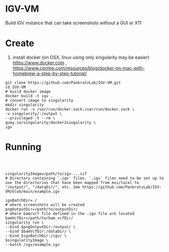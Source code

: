 # IGV-VM
Build IGV instance that can take screenshots without a GUI or X11

# Create

1. install docker (on OSX, linux using only singularity may be easier) https://www.docker.com , https://www.cprime.com/resources/blog/docker-on-mac-with-homebrew-a-step-by-step-tutorial/

```
git clone https://github.com/PankratzLab/IGV-VM.git
cd IGV-VM
# build docker image
docker build -t igv .
# convert image to singularity
mkdir singularity
docker run -v /var/run/docker.sock:/var/run/docker.sock \
-v singularity/:/output \
--privileged -t --rm \
quay.io/singularity/docker2singularity \
igv

```

# Running 

```



singularityImage=/path/to/igv-...sif
# Directory containing `.igv` files. `.igv` files need to be set up to use the directories that have been mapped from msi/local to "/output/", "/dataDir/", etc. See https://github.com/PankratzLab/IGV-VM/blob/main/example.igv

igvBatchDir=./
# where screenshots will be created
pngOutputDir=/path/to/outputDir/
# where bam/vcf file defined in the .igv file are located
bamVcfDir=/path/to/bam_vcfDir/
singularity run \
--bind $pngOutputDir:/output/ \
--bind $bamVcfDir:/dataDir/ \
--bind $igvBatchDir:/igv/ \
$singularityImage \
--batch /igv/example.igv
```
